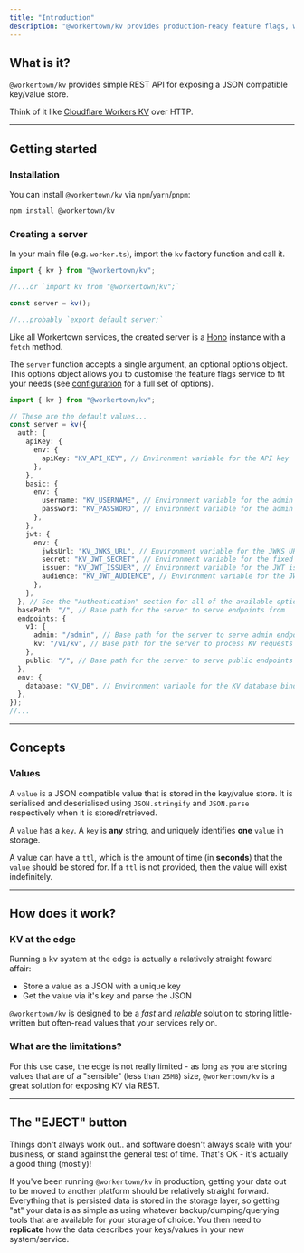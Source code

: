 ```yaml
---
title: "Introduction"
description: "@workertown/kv provides production-ready feature flags, with support for runtime contexts, at the edge."
---
```


## What is it?

`@workertown/kv` provides simple REST API for exposing a JSON compatible
key/value store.

Think of it like
[Cloudflare Workers KV](https://developers.cloudflare.com/workers/learning/how-kv-works/)
over HTTP.

---

## Getting started

### Installation

You can install `@workertown/kv` via `npm`/`yarn`/`pnpm`:

```bash
npm install @workertown/kv
```

### Creating a server

In your main file (e.g. `worker.ts`), import the `kv` factory function and call
it.

```ts
import { kv } from "@workertown/kv";

//...or `import kv from "@workertown/kv";`

const server = kv();

//...probably `export default server;`
```

Like all Workertown services, the created server is a [Hono](https://hono.dev)
instance with a `fetch` method.

The `server` function accepts a single argument, an optional options object.
This options object allows you to customise the feature flags service to fit
your needs (see [configuration](/docs/packages/kv/configuration) for
a full set of options).

```ts
import { kv } from "@workertown/kv";

// These are the default values...
const server = kv({
  auth: {
    apiKey: {
      env: {
        apiKey: "KV_API_KEY", // Environment variable for the API key
      },
    },
    basic: {
      env: {
        username: "KV_USERNAME", // Environment variable for the admin username
        password: "KV_PASSWORD", // Environment variable for the admin password
      },
    },
    jwt: {
      env: {
        jwksUrl: "KV_JWKS_URL", // Environment variable for the JWKS URL
        secret: "KV_JWT_SECRET", // Environment variable for the fixed JWT secret
        issuer: "KV_JWT_ISSUER", // Environment variable for the JWT issuer
        audience: "KV_JWT_AUDIENCE", // Environment variable for the JWT audience
      },
    },
  }, // See the "Authentication" section for all of the available options in `auth`
  basePath: "/", // Base path for the server to serve endpoints from
  endpoints: {
    v1: {
      admin: "/admin", // Base path for the server to serve admin endpoints from
      kv: "/v1/kv", // Base path for the server to process KV requests from
    },
    public: "/", // Base path for the server to serve public endpoints from
  },
  env: {
    database: "KV_DB", // Environment variable for the KV database binding (Cloudflare Workers only)
  },
});
//...
```

---

## Concepts

### Values

A `value` is a JSON compatible value that is stored in the key/value store. It
is serialised and deserialised using `JSON.stringify` and `JSON.parse`
respectively when it is stored/retrieved.

A `value` has a `key`. A `key` is **any** string, and uniquely identifies
**one** `value` in storage.

A value can have a `ttl`, which is the amount of time (in **seconds**) that the
`value` should be stored for. If a `ttl` is not provided, then the value will
exist indefinitely.

---

## How does it work?

### KV at the edge

Running a kv system at the edge is actually a relatively straight foward affair:

- Store a value as a JSON with a unique key
- Get the value via it's key and parse the JSON

`@workertown/kv` is designed to be a *fast* and *reliable* solution to storing
little-written but often-read values that your services rely on.

### What are the limitations?

For this use case, the edge is not really limited - as long as you are storing
values that are of a "sensible" (less than `25MB`) size, `@workertown/kv` is a
great solution for exposing KV via REST.

---

## The "EJECT" button

Things don't always work out.. and software doesn't always scale with your
business, or stand against the general test of time. That's OK - it's actually
a good thing (mostly)!

If you've been running `@workertown/kv` in production, getting your
data out to be moved to another platform should be relatively straight forward.
Everything that is persisted data is stored in the storage layer, so getting
"at" your data is as simple as using whatever backup/dumping/querying tools that
are available for your storage of choice. You then need to **replicate** how the
data describes your keys/values in your new system/service.
